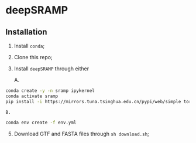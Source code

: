 # deepSRAMP

## Installation

1. Install `conda`;
2. Clone this repo;
3. Install `deepSRAMP` through either

    A.
```sh
conda create -y -n sramp ipykernel 
conda activate sramp
pip install -i https://mirrors.tuna.tsinghua.edu.cn/pypi/web/simple torch pandas scikit-learn regex joblib tqdm matplotlib seaborn shap
```

    B. 
```sh
conda env create -f env.yml
```
5. Download GTF and FASTA files through `sh download.sh`;








